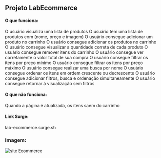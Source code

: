 ## Projeto LabEcommerce

#### O que funciona:

O usuário visualiza uma lista de produtos
O usuário tem uma lista de produtos com (nome, preço e imagem)
O usuário consegue adicionar um produto no carrinho
O usuário consegue adicionar os produtos no carrinho
O usuário consegue visualizar a quantidade correta de cada produto
O usuário consegue remover itens do carrinho
O usuário consegue ver corretamente o valor total de sua compra
O usuário consegue filtrar os itens por preço mínimo
O usuário consegue filtrar os itens por preço máximo
O usuário consegue realizar uma busca por nome
O usuário consegue ordenar os itens em ordem crescente ou decrescente
O usuário consegue adicionar filtros, busca e ordenação simultaneamente
O usuário consegue retornar à visualização sem filtros

#### O que não funciona:
Quando a página é atualizada, os itens saem do carrinho

#### Link Surge:
lab-ecommerce.surge.sh

### Imagem:
![site Ecommerce](https://user-images.githubusercontent.com/98241441/161344192-86b89a1c-0bb1-46ab-9f33-42cf0b394faa.png)
